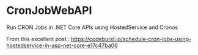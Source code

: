# CronJobWebAPI

Run CRON Jobs in .NET Core APIs using HostedService and Cronos

From this excellent post : https://codeburst.io/schedule-cron-jobs-using-hostedservice-in-asp-net-core-e17c47ba06 
